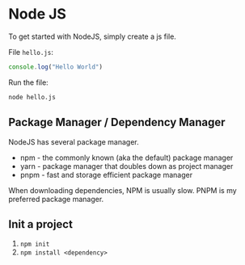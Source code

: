 # Node JS

To get started with NodeJS, simply create a js file.

File `hello.js`:
```js
console.log("Hello World")
```

Run the file:
```sh
node hello.js
```

## Package Manager / Dependency Manager

NodeJS has several package manager.

- npm - the commonly known (aka the default) package manager
- yarn - package manager that doubles down as project manager
- pnpm - fast and storage efficient package manager

When downloading dependencies, NPM is usually slow.
PNPM is my preferred package manager.

## Init a project

1. `npm init`
2. `npm install <dependency>`